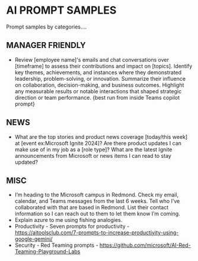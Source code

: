 # AI PROMPT SAMPLES

Prompt samples by categories....

## MANAGER FRIENDLY

* Review [employee name]'s emails and chat conversations over [timeframe] to assess their contributions and impact on [topics]. Identify key themes, achievements, and instances where they demonstrated leadership, problem-solving, or innovation. Summarize their influence on collaboration, decision-making, and business outcomes. Highlight any measurable results or notable interactions that shaped strategic direction or team performance. {best run from inside Teams copilot prompt}

## NEWS

* What are the top stories and product news coverage [today/this week] at [event ex:Microsoft Ignite 2024]? Are there product updates I can make use of in my job as a [role type]? What are the latest Ignite announcements from Microsoft or news items I can read to stay updated?

## MISC

* I’m heading to the Microsoft campus in Redmond. Check my email, calendar, and Teams messages from the last 6 weeks. Tell who I’ve collaborated with that are based in Redmond. List their contact information so I can reach out to them to let them know I’m coming.
* Explain azure to me using fishing analogies. 
* Productivity - Seven prompts for productivity - https://aitoolsclub.com/7-prompts-to-increase-productivity-using-google-gemini/
* Security - Red Teaming prompts - https://github.com/microsoft/AI-Red-Teaming-Playground-Labs
